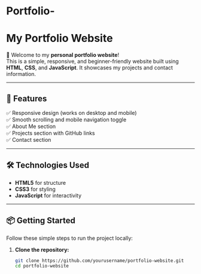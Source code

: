 # Portfolio-
# My Portfolio Website

👋 Welcome to my **personal portfolio website**!  
This is a simple, responsive, and beginner-friendly website built using **HTML**, **CSS**, and **JavaScript**. It showcases my projects and contact information.

---

## 🚀 Features

✅ Responsive design (works on desktop and mobile)  
✅ Smooth scrolling and mobile navigation toggle  
✅ About Me section  
✅ Projects section with GitHub links  
✅ Contact section  

---

## 🛠️ Technologies Used

- **HTML5** for structure
- **CSS3** for styling
- **JavaScript** for interactivity

---

## 📦 Getting Started

Follow these simple steps to run the project locally:

1. **Clone the repository:**
   ```bash
   git clone https://github.com/yourusername/portfolio-website.git
   cd portfolio-website